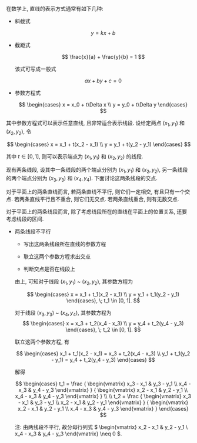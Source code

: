在数学上, 直线的表示方式通常有如下几种:

* 斜截式
  
  $$
  y = kx + b
  $$

* 截距式
  
  $$
  \frac{x}{a} + \frac{y}{b} = 1
  $$

  该式可写成一般式

  $$
  ax + by + c = 0
  $$

* 参数方程式
  
  $$
  \begin{cases}
      x = x_0 + t\Delta x \\
      y = y_0 + t\Delta y
  \end{cases}
  $$

其中参数方程式可以表示任意直线, 且非常适合表示线段. 设给定两点 $(x_1, y_1)$ 和 $(x_2, y_2)$, 令

$$
\begin{cases}
    x = x_1 + t(x_2 - x_1) \\
    y = y_1 + t(y_2 - y_1)
\end{cases}
$$

其中 $t \in [0, 1]$, 则可以表示端点为 $(x_1, y_1)$ 和 $(x_2, y_2)$ 的线段.

现有两条线段, 设其中一条线段的两个端点分别为 $(x_1, y_1)$ 和 $(x_2, y_2)$, 另一条线段的两个端点分别为 $(x_3, y_3)$ 和 $(x_4, y_4)$. 下面讨论这两条线段的交点.

对于平面上的两条直线而言, 若两条直线不平行, 则它们一定相交, 有且只有一个交点. 若两条直线平行且不重合, 则它们无交点. 若两条直线重合, 则有无数交点.

对于平面上的两条线段而言, 除了考虑线段所在的直线在平面上的位置关系, 还要考虑线段的区间.

* 两条线段不平行
   
  * 写出这两条线段所在直线的参数方程
  
  * 联立这两个参数方程求出交点
  
  * 判断交点是否在线段上

  由上, 可知对于线段 $(x_1, y_1)$ ~ $(x_2, y_2)$, 其参数方程为

  $$
  \begin{cases}
    x = x_1 + t_1(x_2 - x_1) \\
    y = y_1 + t_1(y_2 - y_1)
  \end{cases}, \; t_1 \in [0, 1].
  $$

  对于线段 $(x_3, y_3)$ ~ $(x_4, y_4)$, 其参数方程为
  $$
  \begin{cases}
    x = x_3 + t_2(x_4 - x_3) \\
    y = y_4 + t_2(y_4 - y_3)
  \end{cases}, \; t_2 \in [0, 1].
  $$

  联立这两个参数方程, 有

  $$
  \begin{cases}
      x_1 + t_1(x_2 - x_1) = x_3 + t_2(x_4 - x_3) \\
      y_1 + t_1(y_2 - y_1) = y_4 + t_2(y_4 - y_3)
  \end{cases}
  $$

  解得

  $$
  \begin{cases}
      t_1 = \frac
      {
          \begin{vmatrix}
          x_3 - x_1 & y_3 - y_1 \\
          x_4 - x_3 & y_4 - y_3
          \end{vmatrix}
      }
      {
          \begin{vmatrix}
              x_2 - x_1 & y_2 - y_1 \\
              x_4 - x_3 & y_4 - y_3
          \end{vmatrix}
      }
      \\
      \\
      t_2 = \frac
      {
          \begin{vmatrix}
              x_3 - x_1 & y_3 - y_1 \\
              x_2 - x_1 & y_2 - y_1
          \end{vmatrix}
      }
      {
          \begin{vmatrix}
              x_2 - x_1 & y_2 - y_1 \\
              x_4 - x_3 & y_4 - y_3
          \end{vmatrix}
      }
  \end{cases}
  $$

  注: 由两线段不平行, 故分母行列式
  $
  \begin{vmatrix}
    x_2 - x_1 & y_2 - y_1 \\
    x_4 - x_3 & y_4 - y_3
  \end{vmatrix}
  \neq 0
  $.